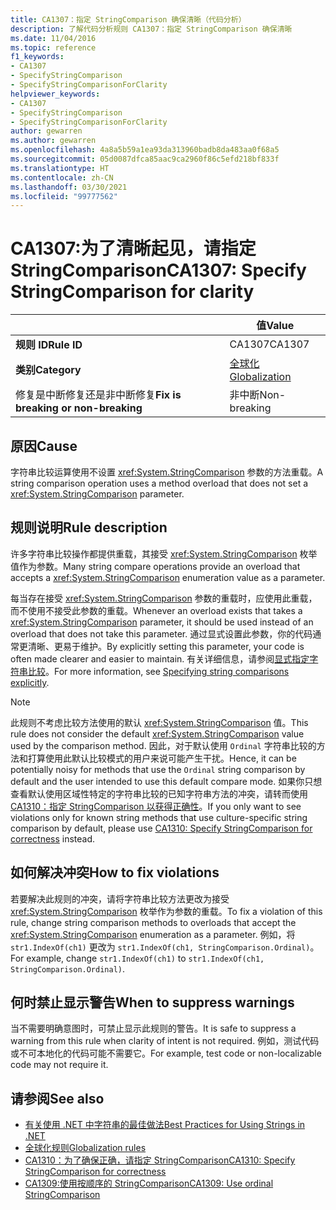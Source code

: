 ```yaml
---
title: CA1307：指定 StringComparison 确保清晰（代码分析）
description: 了解代码分析规则 CA1307：指定 StringComparison 确保清晰
ms.date: 11/04/2016
ms.topic: reference
f1_keywords:
- CA1307
- SpecifyStringComparison
- SpecifyStringComparisonForClarity
helpviewer_keywords:
- CA1307
- SpecifyStringComparison
- SpecifyStringComparisonForClarity
author: gewarren
ms.author: gewarren
ms.openlocfilehash: 4a8a5b59a1ea93da313960badb8da483aa0f68a5
ms.sourcegitcommit: 05d0087dfca85aac9ca2960f86c5efd218bf833f
ms.translationtype: HT
ms.contentlocale: zh-CN
ms.lasthandoff: 03/30/2021
ms.locfileid: "99777562"
---
```

# <a name="ca1307-specify-stringcomparison-for-clarity"></a><span data-ttu-id="7ec32-103">CA1307:为了清晰起见，请指定 StringComparison</span><span class="sxs-lookup"><span data-stu-id="7ec32-103">CA1307: Specify StringComparison for clarity</span></span>

| | <span data-ttu-id="7ec32-104">值</span><span class="sxs-lookup"><span data-stu-id="7ec32-104">Value</span></span> |
|-|-|
| <span data-ttu-id="7ec32-105">**规则 ID**</span><span class="sxs-lookup"><span data-stu-id="7ec32-105">**Rule ID**</span></span> |<span data-ttu-id="7ec32-106">CA1307</span><span class="sxs-lookup"><span data-stu-id="7ec32-106">CA1307</span></span>|
| <span data-ttu-id="7ec32-107">**类别**</span><span class="sxs-lookup"><span data-stu-id="7ec32-107">**Category**</span></span> |[<span data-ttu-id="7ec32-108">全球化</span><span class="sxs-lookup"><span data-stu-id="7ec32-108">Globalization</span></span>](globalization-warnings.md)|
| <span data-ttu-id="7ec32-109">修复是中断修复还是非中断修复</span><span class="sxs-lookup"><span data-stu-id="7ec32-109">**Fix is breaking or non-breaking**</span></span> |<span data-ttu-id="7ec32-110">非中断</span><span class="sxs-lookup"><span data-stu-id="7ec32-110">Non-breaking</span></span>|

## <a name="cause"></a><span data-ttu-id="7ec32-111">原因</span><span class="sxs-lookup"><span data-stu-id="7ec32-111">Cause</span></span>

<span data-ttu-id="7ec32-112">字符串比较运算使用不设置 <xref:System.StringComparison> 参数的方法重载。</span><span class="sxs-lookup"><span data-stu-id="7ec32-112">A string comparison operation uses a method overload that does not set a <xref:System.StringComparison> parameter.</span></span>

## <a name="rule-description"></a><span data-ttu-id="7ec32-113">规则说明</span><span class="sxs-lookup"><span data-stu-id="7ec32-113">Rule description</span></span>

<span data-ttu-id="7ec32-114">许多字符串比较操作都提供重载，其接受 <xref:System.StringComparison> 枚举值作为参数。</span><span class="sxs-lookup"><span data-stu-id="7ec32-114">Many string compare operations provide an overload that accepts a <xref:System.StringComparison> enumeration value as a parameter.</span></span>

<span data-ttu-id="7ec32-115">每当存在接受 <xref:System.StringComparison> 参数的重载时，应使用此重载，而不使用不接受此参数的重载。</span><span class="sxs-lookup"><span data-stu-id="7ec32-115">Whenever an overload exists that takes a <xref:System.StringComparison> parameter, it should be used instead of an overload that does not take this parameter.</span></span> <span data-ttu-id="7ec32-116">通过显式设置此参数，你的代码通常更清晰、更易于维护。</span><span class="sxs-lookup"><span data-stu-id="7ec32-116">By explicitly setting this parameter, your code is often made clearer and easier to maintain.</span></span> <span data-ttu-id="7ec32-117">有关详细信息，请参阅[显式指定字符串比较](../../../standard/base-types/best-practices-strings.md#specifying-string-comparisons-explicitly)。</span><span class="sxs-lookup"><span data-stu-id="7ec32-117">For more information, see [Specifying string comparisons explicitly](../../../standard/base-types/best-practices-strings.md#specifying-string-comparisons-explicitly).</span></span>

> [!NOTE]
> <span data-ttu-id="7ec32-118">此规则不考虑比较方法使用的默认 <xref:System.StringComparison> 值。</span><span class="sxs-lookup"><span data-stu-id="7ec32-118">This rule does not consider the default <xref:System.StringComparison> value used by the comparison method.</span></span> <span data-ttu-id="7ec32-119">因此，对于默认使用 `Ordinal` 字符串比较的方法和打算使用此默认比较模式的用户来说可能产生干扰。</span><span class="sxs-lookup"><span data-stu-id="7ec32-119">Hence, it can be potentially noisy for methods that use the `Ordinal` string comparison by default and the user intended to use this default compare mode.</span></span>
> <span data-ttu-id="7ec32-120">如果你只想查看默认使用区域性特定的字符串比较的已知字符串方法的冲突，请转而使用 [CA1310：指定 StringComparison 以获得正确性](ca1310.md)。</span><span class="sxs-lookup"><span data-stu-id="7ec32-120">If you only want to see violations only for known string methods that use culture-specific string comparison by default, please use [CA1310: Specify StringComparison for correctness](ca1310.md) instead.</span></span>

## <a name="how-to-fix-violations"></a><span data-ttu-id="7ec32-121">如何解决冲突</span><span class="sxs-lookup"><span data-stu-id="7ec32-121">How to fix violations</span></span>

<span data-ttu-id="7ec32-122">若要解决此规则的冲突，请将字符串比较方法更改为接受 <xref:System.StringComparison> 枚举作为参数的重载。</span><span class="sxs-lookup"><span data-stu-id="7ec32-122">To fix a violation of this rule, change string comparison methods to overloads that accept the <xref:System.StringComparison> enumeration as a parameter.</span></span> <span data-ttu-id="7ec32-123">例如，将 `str1.IndexOf(ch1)` 更改为 `str1.IndexOf(ch1, StringComparison.Ordinal)`。</span><span class="sxs-lookup"><span data-stu-id="7ec32-123">For example, change `str1.IndexOf(ch1)` to `str1.IndexOf(ch1, StringComparison.Ordinal)`.</span></span>

## <a name="when-to-suppress-warnings"></a><span data-ttu-id="7ec32-124">何时禁止显示警告</span><span class="sxs-lookup"><span data-stu-id="7ec32-124">When to suppress warnings</span></span>

<span data-ttu-id="7ec32-125">当不需要明确意图时，可禁止显示此规则的警告。</span><span class="sxs-lookup"><span data-stu-id="7ec32-125">It is safe to suppress a warning from this rule when clarity of intent is not required.</span></span> <span data-ttu-id="7ec32-126">例如，测试代码或不可本地化的代码可能不需要它。</span><span class="sxs-lookup"><span data-stu-id="7ec32-126">For example, test code or non-localizable code may not require it.</span></span>

## <a name="see-also"></a><span data-ttu-id="7ec32-127">请参阅</span><span class="sxs-lookup"><span data-stu-id="7ec32-127">See also</span></span>

- [<span data-ttu-id="7ec32-128">有关使用 .NET 中字符串的最佳做法</span><span class="sxs-lookup"><span data-stu-id="7ec32-128">Best Practices for Using Strings in .NET</span></span>](../../../standard/base-types/best-practices-strings.md)
- [<span data-ttu-id="7ec32-129">全球化规则</span><span class="sxs-lookup"><span data-stu-id="7ec32-129">Globalization rules</span></span>](globalization-warnings.md)
- [<span data-ttu-id="7ec32-130">CA1310：为了确保正确，请指定 StringComparison</span><span class="sxs-lookup"><span data-stu-id="7ec32-130">CA1310: Specify StringComparison for correctness</span></span>](ca1310.md)
- [<span data-ttu-id="7ec32-131">CA1309:使用按顺序的 StringComparison</span><span class="sxs-lookup"><span data-stu-id="7ec32-131">CA1309: Use ordinal StringComparison</span></span>](ca1309.md)
